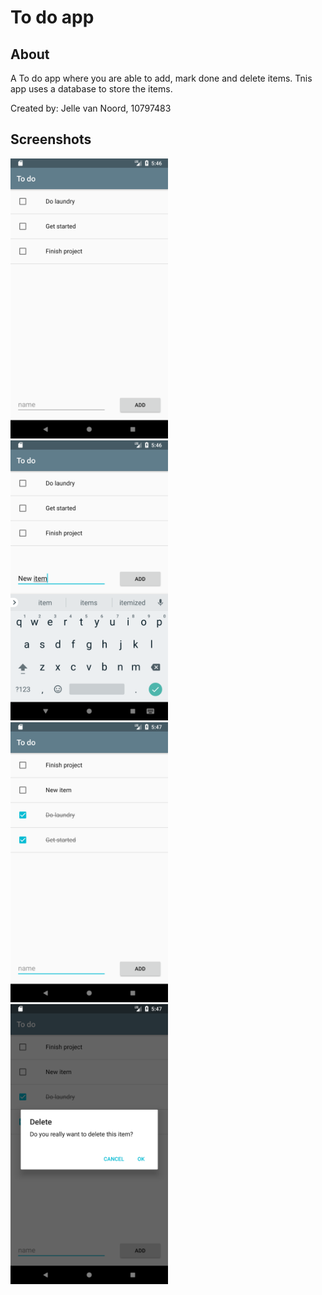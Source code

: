 # To do app

## About

A To do app where you are able to add, mark done and delete items. Tnis app uses a database to store the items.

Created by:
Jelle van Noord, 10797483

## Screenshots
<img src="https://raw.githubusercontent.com/jvn13/JellevanNoordpset4/master/doc/pset4-1.png" width="50%">
<img src="https://raw.githubusercontent.com/jvn13/JellevanNoordpset4/master/doc/pset4-2.png" width="50%">
<img src="https://raw.githubusercontent.com/jvn13/JellevanNoordpset4/master/doc/pset4-3.png" width="50%">
<img src="https://raw.githubusercontent.com/jvn13/JellevanNoordpset4/master/doc/pset4-4.png" width="50%">